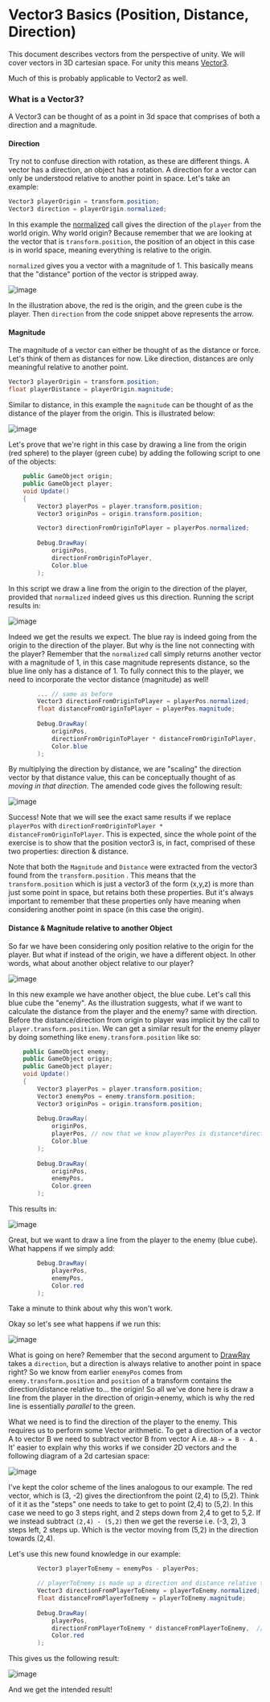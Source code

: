 # Vector3 Basics (Position, Distance, Direction)

This document describes vectors from the perspective of unity.  We will cover vectors in 3D cartesian space. For unity this means [Vector3](https://docs.unity3d.com/ScriptReference/Vector3.html). 

Much of this is probably applicable to Vector2 as well.


### What is a Vector3?

A Vector3 can be thought of as a point in 3d space that comprises of both a direction and a magnitude. 

#### Direction

Try not to confuse direction with rotation, as these are different things. A vector has a direction, an object has a rotation. A direction for a vector can only be understood relative to another point in space. Let's take an example:

```c#
Vector3 playerOrigin = transform.position;
Vector3 direction = playerOrigin.normalized;
```

 In this example the [normalized](https://docs.unity3d.com/ScriptReference/Vector3-normalized.html) call gives the direction of the `player` from the world origin. Why world origin? Because remember that we are looking at the vector that is `transform.position`, the position of an object in this case is in world space, meaning everything is relative to the origin.

 `normalized` gives you a vector with a magnitude of 1. This basically means that the "distance" portion of the vector is stripped away. 



![image](./assets/vector_basics_in_unity/1.PNG)

In the illustration above, the red is the origin, and the green cube is the player. Then `direction` from the code snippet above represents the arrow. 

#### Magnitude 

The magnitude of a vector can either be thought of as the distance or force. Let's think of them as distances for now. Like direction, distances are only meaningful relative to another point. 

```c#
Vector3 playerOrigin = transform.position;
float playerDistance = playerOrigin.magnitude;
```

Similar to distance, in this example the `magnitude` can be thought of as the distance of the player from the origin. This is illustrated below: 

![image](./assets/vector_basics_in_unity/2.PNG)





Let's prove that we're right in this case by drawing a line from the origin (red sphere) to the player (green cube) by adding the following script to one of the objects: 

```c#
    public GameObject origin;
    public GameObject player;
    void Update()
    {
        Vector3 playerPos = player.transform.position;
        Vector3 originPos = origin.transform.position;

        Vector3 directionFromOriginToPlayer = playerPos.normalized;
        
        Debug.DrawRay(
            originPos,
            directionFromOriginToPlayer,
            Color.blue
        );
```

In this script we draw a line from the origin to the direction of the player, provided that `normalized` indeed gives us this direction. Running the script results in: 

![image](./assets/vector_basics_in_unity/1.gif)

Indeed we get the results we expect. The blue ray is indeed going from the origin to the direction of the player. But why is the line not connecting with the player? Remember that the `normalized` call simply returns another vector with a magnitude of 1, in this case magnitude represents distance, so the blue line only has a distance of 1. To fully connect this to the player, we need to incorporate the vector distance (magnitude) as well! 



```C#
        ... // same as before
        Vector3 directionFromOriginToPlayer = playerPos.normalized;
        float distanceFromOriginToPlayer = playerPos.magnitude;
        
        Debug.DrawRay(
            originPos,
            directionFromOriginToPlayer * distanceFromOriginToPlayer,
            Color.blue
        );
```

By multiplying the direction by distance, we are "scaling" the direction vector by that distance value, this can be conceptually thought of as _moving in that direction_. The amended code gives the following result: 

![image](./assets/vector_basics_in_unity/2.gif)

Success! Note that we will see the exact same results if we replace `playerPos` with `directionFromOriginToPlayer * distanceFromOriginToPlayer`. This is expected, since the whole point of the exercise is to show that the position vector3 is, in fact, comprised of these two properties: direction & distance. 

Note that both the `Magnitude` and `Distance` were extracted from the vector3 found from the `transform.position` . This means that the `transform.position` which is just a vector3 of the form (x,y,z) is more than just some point in space, but retains both these properties. But it's always important to remember that these properties only have meaning when considering another point in space (in this case the origin).  

#### Distance & Magnitude relative to another Object 

So far we have been considering only position relative to the origin for the player. But what if instead of the origin, we have a different object. In other words, what about another object relative to our player?  



![image](./assets/vector_basics_in_unity/3.png)

In this new example we have another object, the blue cube. Let's call this blue cube the "enemy". As the illustration suggests, what if we want to calculate the distance from the player and the enemy? same with direction. Before the distance/direction from origin to player was implicit by the call to `player.transform.position`. We can get a similar result for the enemy player by doing something like `enemy.transform.position` like so: 

```c#
    public GameObject enemy;
    public GameObject origin;
    public GameObject player;
    void Update()
    {
        Vector3 playerPos = player.transform.position;
        Vector3 enemyPos = enemy.transform.position;
        Vector3 originPos = origin.transform.position;
        
        Debug.DrawRay(
            originPos,
            playerPos, // now that we know playerPos is distance*direction (from origin) we can directly use playerPos
            Color.blue
        );
        
        Debug.DrawRay(
            originPos,
            enemyPos,
            Color.green
        );
```

This results in: 

![image](./assets/vector_basics_in_unity/3.gif)



Great, but we want to draw a line from the player to the enemy (blue cube). What happens if we simply add: 

```c#
        Debug.DrawRay(
            playerPos,
            enemyPos,
            Color.red
        );
```

Take a minute to think about why this won't work. 



Okay so let's see what happens if we run this: 

![image](./assets/vector_basics_in_unity/4.gif)



What is going on here? Remember that the second argument to [DrawRay](https://docs.unity3d.com/ScriptReference/Debug.DrawRay.html) takes a `direction`, but a direction is always relative to another point in space right? So we know from earlier `enemyPos` comes from `enemy.transform.position` and `position` of a transform contains the direction/distance relative to... the origin! So all we've done here is draw a line from the player in the direction of origin->enemy, which is why the red line is essentially _parallel_ to the green. 

What we need is to find the direction of the player to the enemy. This requires us to perform some Vector arithmetic. To get a direction of a vector A to vector B we need to subtract vector B from vector A i.e. `AB-> = B - A` . It' easier to explain why this works if we consider 2D vectors and the following diagram of a 2d cartesian space: 

![image](./assets/vector_basics_in_unity/4.png)

I've kept the color scheme of the lines analogous to our example. The red vector, which is (3, -2) gives the directionfrom the point (2,4) to (5,2). Think of it it as the "steps" one needs to take to get to point (2,4) to (5,2). In this case we need to go 3 steps right, and 2 steps down from 2,4 to get to 5,2. If we instead subtract `(2,4) - (5,2)` then we get the reverse i.e. (-3, 2), 3 steps left, 2 steps up. Which is the vector moving from (5,2) in the direction towards (2,4). 

Let's use this new found knowledge in our example: 


```C#
        Vector3 playerToEnemy = enemyPos - playerPos;  

		// playerToEnemy is made up a direction and distance relative to the enemy
        Vector3 directionFromPlayerToEnemy = playerToEnemy.normalized;
        float distanceFromPlayerToEnemy = playerToEnemy.magnitude; 
        
        Debug.DrawRay(
            playerPos,
            directionFromPlayerToEnemy * distanceFromPlayerToEnemy,  // same as if we just put playerToEnemy
            Color.red
        );

```

This gives us the following result: 

![image](./assets/vector_basics_in_unity/5.gif)

And we get the intended result! 

